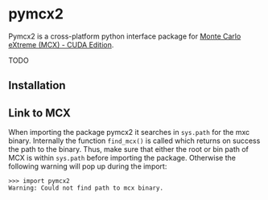 # pymcx2

Pymcx2 is a cross-platform python interface package for [Monte Carlo eXtreme (MCX) - 
CUDA Edition](https://github.com/fangq/mcx).

TODO

## Installation


## Link to MCX
When importing the package pymcx2 it searches in `sys.path` for the mxc binary. 
Internally the function `find_mcx()` is called which returns on success the path 
to the binary. Thus, make sure that either the root or bin
path of MCX is within `sys.path` before importing the package.
Otherwise the following warning will pop up during the import: 
```
>>> import pymcx2
Warning: Could not find path to mcx binary.
```

